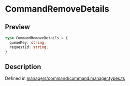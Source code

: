 
      
# CommandRemoveDetails

<div class="api-docs__section" data-reactroot="">

## Preview

</div><div class="api-docs__preview type" data-reactroot="">

```ts
type CommandRemoveDetails = {
  queueKey: string; 
  requestId: string; 
}
```

</div><div class="api-docs__section" data-reactroot="">

## Description

</div><div class="api-docs__description" data-reactroot=""><span class="api-docs__do-not-parse">



</span></div><div class="api-docs__definition" data-reactroot="">

Defined in [managers/command/command.manager.types.ts](https://github.com/BetterTyped/hyper-fetch/blob/089b54eb/packages/core/src/managers/command/command.manager.types.ts#L25)

</div>